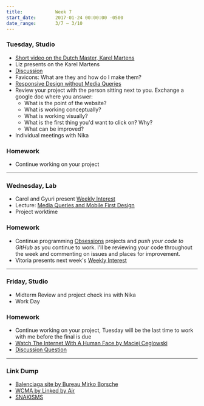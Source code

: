 ```yaml
---
title:            Week 7
start_date:       2017-01-24 00:00:00 -0500
date_range:       3/7 – 3/10
---
```


### Tuesday, Studio
- [Short video on the Dutch Master, Karel Martens](https://www.youtube.com/watch?v=CkZT7-Xn4C4)
- Liz presents on the Karel Martens
- [Discussion](https://docs.google.com/document/d/1u9YzlVlWybXNrVRZprGG2B2o1GPysWDT4bLZ5M9MyEw/edit?usp=sharing)
- Favicons: What are they and how do I make them?
- [Responsive Design without Media Queries](../assets/lectures/studio/responsive-intro.zip)
- Review your project with the person sitting next to you. Exchange a google doc where you answer:<br/>
    * What is the point of the website?
    * What is working conceptually?
    * What is working visually?
    * What is the first thing you'd want to click on? Why?
    * What can be improved?
- Individual meetings with Nika

### Homework

- Continue working on your project

---

### Wednesday, Lab

- Carol and Gyuri present [Weekly Interest](/projects/weekly_interest)
- Lecture: [Media Queries and Mobile First Design](/lectures/lab/media-queries-and-mobile-first-design)
- Project worktime

### Homework

- Continue programming [Obsessions](/projects/obsessions) projects and _push your code to GitHub_ as you continue to work. I'll be
  reviewing your code throughout the week and commenting on issues and places for improvement.
- Vitoria presents next week's [Weekly Interest](/projects/weekly_interest)

---

### Friday, Studio
- Midterm Review and project check ins with Nika
- Work Day

### Homework

- Continue working on your project, Tuesday will be the last time to work with me before the final is due
- [Watch The Internet With A Human Face by Maciej Ceglowski](https://www.youtube.com/watch?v=fWFo1VaQNmU)
- [Discussion Question](https://docs.google.com/document/d/1FOwRX0VPaZTgWW8uJxrUrG-fxvgz7fRpPvb5chbK89w/edit?usp=sharing)

---

### Link Dump

- [Balenciaga site by Bureau Mirko Borsche](https://www.balenciaga.com/us/)
- [WCMA by Linked by Air](http://wcma.williams.edu/)
- [SNAKISMS](https://pippinbarr.github.io/SNAKISMS/)
